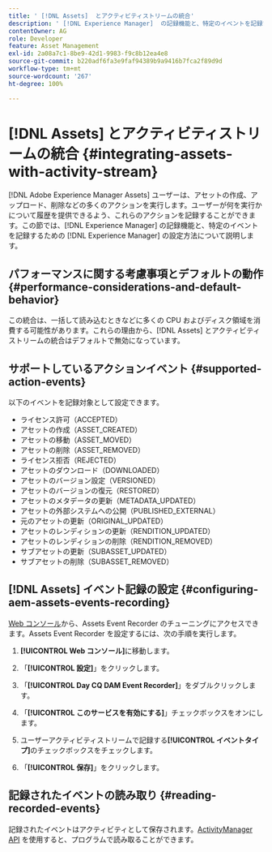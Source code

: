 ```yaml
---
title: ' [!DNL Assets]  とアクティビティストリームの統合'
description: ' [!DNL Experience Manager]  の記録機能と、特定のイベントを記録するための設定方法について説明します。'
contentOwner: AG
role: Developer
feature: Asset Management
exl-id: 2a08a7c1-8be9-42d1-9983-f9c8b12ea4e8
source-git-commit: b220adf6fa3e9faf94389b9a9416b7fca2f89d9d
workflow-type: tm+mt
source-wordcount: '267'
ht-degree: 100%

---
```


# [!DNL Assets] とアクティビティストリームの統合 {#integrating-assets-with-activity-stream}

[!DNL Adobe Experience Manager Assets] ユーザーは、アセットの作成、アップロード、削除などの多くのアクションを実行します。ユーザーが何を実行かについて履歴を提供できるよう、これらのアクションを記録することができます。この節では、[!DNL Experience Manager] の記録機能と、特定のイベントを記録するための [!DNL Experience Manager] の設定方法について説明します。

## パフォーマンスに関する考慮事項とデフォルトの動作 {#performance-considerations-and-default-behavior}

この統合は、一括して読み込むときなどに多くの CPU およびディスク領域を消費する可能性があります。これらの理由から、[!DNL Assets] とアクティビティストリームの統合はデフォルトで無効になっています。

## サポートしているアクションイベント {#supported-action-events}

以下のイベントを記録対象として設定できます。

* ライセンス許可（ACCEPTED）
* アセットの作成（ASSET_CREATED）
* アセットの移動（ASSET_MOVED）
* アセットの削除（ASSET_REMOVED）
* ライセンス拒否（REJECTED）
* アセットのダウンロード（DOWNLOADED）
* アセットのバージョン設定（VERSIONED）
* アセットのバージョンの復元（RESTORED）
* アセットのメタデータの更新（METADATA_UPDATED）
* アセットの外部システムへの公開（PUBLISHED_EXTERNAL）
* 元のアセットの更新（ORIGINAL_UPDATED）
* アセットのレンディションの更新（RENDITION_UPDATED）
* アセットのレンディションの削除（RENDITION_REMOVED）
* サブアセットの更新（SUBASSET_UPDATED）
* サブアセットの削除（SUBASSET_REMOVED）

## [!DNL Assets] イベント記録の設定 {#configuring-aem-assets-events-recording}

[Web コンソール](/help/sites-deploying/configuring-osgi.md)から、Assets Event Recorder のチューニングにアクセスできます。Assets Event Recorder を設定するには、次の手順を実行します。

1. **[!UICONTROL Web コンソール]**&#x200B;に移動します。

1. 「**[!UICONTROL 設定]**」をクリックします。

1. 「**[!UICONTROL Day CQ DAM Event Recorder]**」をダブルクリックします。

1. 「**[!UICONTROL このサービスを有効にする]**」チェックボックスをオンにします。

1. ユーザーアクティビティストリームで記録する&#x200B;**[!UICONTROL イベントタイプ]**&#x200B;のチェックボックスをチェックします。

1. 「**[!UICONTROL 保存]**」をクリックします。

## 記録されたイベントの読み取り {#reading-recorded-events}

記録されたイベントはアクティビティとして保存されます。[ActivityManager API](https://helpx.adobe.com/experience-manager/6-5/sites/developing/using/reference-materials/javadoc/com/adobe/granite/activitystreams/ActivityManager.html) を使用すると、プログラムで読み取ることができます。
